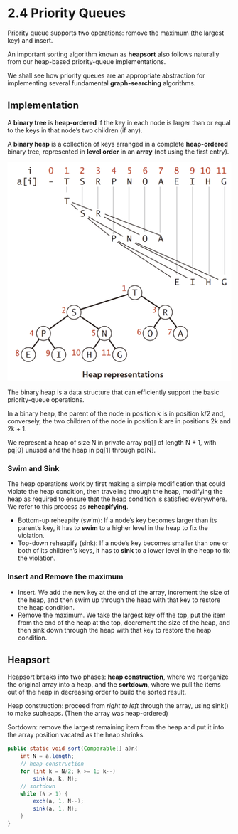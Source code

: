 # 2.4 Priority Queues

Priority queue supports two operations: remove the maximum \(the largest key\) and insert.

An important sorting algorithm known as **heapsort** also follows naturally from our heap-based priority-queue implementations.

We shall see how priority queues are an appropriate abstraction for implementing several fundamental **graph-searching** algorithms.

## Implementation

A **binary tree** is **heap-ordered** if the key in each node is larger than or equal to the keys in that node’s two children \(if any\).

A **binary heap** is a collection of keys arranged in a complete **heap-ordered** binary tree, represented in **level order** in an **array** \(not using the first entry\).

![](../../.gitbook/assets/screen-shot-2018-07-05-at-21.37.22.png)

The binary heap is a data structure that can efficiently support the basic priority-queue operations. 

In a binary heap, the parent of the node in position k is in position k/2 and, conversely, the two children of the node in position k are in positions 2k and 2k + 1.

We represent a heap of size N in private array pq\[\] of length N + 1, with pq\[0\] unused and the heap in pq\[1\] through pq\[N\].

### Swim and Sink

The heap operations work by first making a simple modification that could violate the heap condition, then traveling through the heap, modifying the heap as required to ensure that the heap condition is satisfied everywhere. We refer to this process as **reheapifying**.

* Bottom-up reheapify \(swim\): If a node’s key becomes larger than its parent’s key, it has to **swim** to a higher level in the heap to fix the violation.
* Top-down reheapify \(sink\): If a node’s key becomes smaller than one or both of its children’s keys, it has to **sink** to a lower level in the heap to fix the violation.

### Insert and Remove the maximum

* Insert. We add the new key at the end of the array, increment the size of the heap, and then swim up through the heap with that key to restore the heap condition.
* Remove the maximum. We take the largest key off the top, put the item from the end of the heap at the top, decrement the size of the heap, and then sink down through the heap with that key to restore the heap condition.

## Heapsort

Heapsort breaks into two phases: **heap construction**, where we reorganize the original array into a heap, and the **sortdown**, where we pull the items out of the heap in decreasing order to build the sorted result.

Heap construction: proceed from _right to left_ through the array, using sink\(\) to make subheaps. \(Then the array was heap-ordered\)

Sortdown: remove the largest remaining item from the heap and put it into the array position vacated as the heap shrinks.

```java
public static void sort(Comparable[] a)n{
    int N = a.length;
    // heap construction
    for (int k = N/2; k >= 1; k--)
        sink(a, k, N);
    // sortdown
    while (N > 1) {
        exch(a, 1, N--);
        sink(a, 1, N);
    }
}
```





